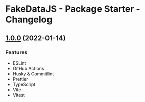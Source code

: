 # FakeDataJS - Package Starter - Changelog

## [1.0.0](https://github.com/fake-data-js/package-starter) (2022-01-14)

### Features

- ESLint
- GitHub Actions
- Husky & Commitlint
- Prettier
- TypeScript
- Vite
- Vitest
